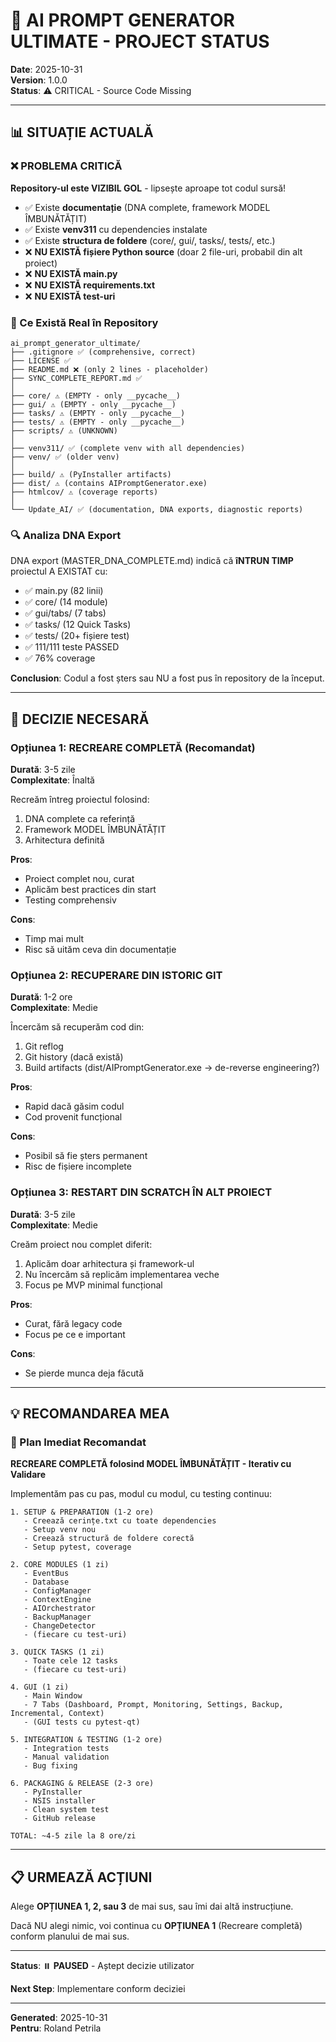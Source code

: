 # 🚨 AI PROMPT GENERATOR ULTIMATE - PROJECT STATUS

**Date**: 2025-10-31  
**Version**: 1.0.0  
**Status**: ⚠️ CRITICAL - Source Code Missing

---

## 📊 SITUAȚIE ACTUALĂ

### ❌ PROBLEMA CRITICĂ

**Repository-ul este VIZIBIL GOL** - lipsește aproape tot codul sursă!

- ✅ Existe **documentație** (DNA complete, framework MODEL ÎMBUNĂTĂȚIT)
- ✅ Existe **venv311** cu dependencies instalate  
- ✅ Existe **structura de foldere** (core/, gui/, tasks/, tests/, etc.)
- ❌ **NU EXISTĂ fișiere Python source** (doar 2 file-uri, probabil din alt proiect)
- ❌ **NU EXISTĂ main.py**
- ❌ **NU EXISTĂ requirements.txt**
- ❌ **NU EXISTĂ test-uri**

### 📁 Ce Există Real în Repository

```
ai_prompt_generator_ultimate/
├── .gitignore ✅ (comprehensive, correct)
├── LICENSE ✅
├── README.md ❌ (only 2 lines - placeholder)
├── SYNC_COMPLETE_REPORT.md ✅
│
├── core/ ⚠️ (EMPTY - only __pycache__)
├── gui/ ⚠️ (EMPTY - only __pycache__)  
├── tasks/ ⚠️ (EMPTY - only __pycache__)
├── tests/ ⚠️ (EMPTY - only __pycache__)
├── scripts/ ⚠️ (UNKNOWN)
│
├── venv311/ ✅ (complete venv with all dependencies)
├── venv/ ✅ (older venv)
│
├── build/ ⚠️ (PyInstaller artifacts)
├── dist/ ⚠️ (contains AIPromptGenerator.exe)
├── htmlcov/ ⚠️ (coverage reports)
│
└── Update_AI/ ✅ (documentation, DNA exports, diagnostic reports)
```

### 🔍 Analiza DNA Export

DNA export (MASTER_DNA_COMPLETE.md) indică că **îNTRUN TIMP** proiectul A EXISTAT cu:

- ✅ main.py (82 linii)
- ✅ core/ (14 module)
- ✅ gui/tabs/ (7 tabs)
- ✅ tasks/ (12 Quick Tasks)
- ✅ tests/ (20+ fișiere test)
- ✅ 111/111 teste PASSED
- ✅ 76% coverage

**Conclusion**: Codul a fost șters sau NU a fost pus în repository de la început.

---

## 🎯 DECIZIE NECESARĂ

### Opțiunea 1: RECREARE COMPLETĂ (Recomandat)
**Durată**: 3-5 zile  
**Complexitate**: Înaltă

Recreăm întreg proiectul folosind:
1. DNA complete ca referință
2. Framework MODEL ÎMBUNĂTĂȚIT
3. Arhitectura definită

**Pros**: 
- Proiect complet nou, curat
- Aplicăm best practices din start
- Testing comprehensiv

**Cons**: 
- Timp mai mult
- Risc să uităm ceva din documentație

### Opțiunea 2: RECUPERARE DIN ISTORIC GIT
**Durată**: 1-2 ore  
**Complexitate**: Medie

Încercăm să recuperăm cod din:
1. Git reflog
2. Git history (dacă există)
3. Build artifacts (dist/AIPromptGenerator.exe → de-reverse engineering?)

**Pros**: 
- Rapid dacă găsim codul
- Cod provenit funcțional

**Cons**: 
- Posibil să fie șters permanent
- Risc de fișiere incomplete

### Opțiunea 3: RESTART DIN SCRATCH ÎN ALT PROIECT
**Durată**: 3-5 zile  
**Complexitate**: Medie

Creăm proiect nou complet diferit:
1. Aplicăm doar arhitectura și framework-ul
2. Nu încercăm să replicăm implementarea veche
3. Focus pe MVP minimal funcțional

**Pros**: 
- Curat, fără legacy code
- Focus pe ce e important

**Cons**: 
- Se pierde munca deja făcută

---

## 💡 RECOMANDAREA MEA

### 🎯 Plan Imediat Recomandat

**RECREARE COMPLETĂ folosind MODEL ÎMBUNĂTĂȚIT - Iterativ cu Validare**

Implementăm pas cu pas, modul cu modul, cu testing continuu:

```
1. SETUP & PREPARATION (1-2 ore)
   - Creează cerințe.txt cu toate dependencies
   - Setup venv nou
   - Creează structură de foldere corectă
   - Setup pytest, coverage

2. CORE MODULES (1 zi)
   - EventBus
   - Database  
   - ConfigManager
   - ContextEngine
   - AIOrchestrator
   - BackupManager
   - ChangeDetector
   - (fiecare cu test-uri)

3. QUICK TASKS (1 zi)
   - Toate cele 12 tasks
   - (fiecare cu test-uri)

4. GUI (1 zi)
   - Main Window
   - 7 Tabs (Dashboard, Prompt, Monitoring, Settings, Backup, Incremental, Context)
   - (GUI tests cu pytest-qt)

5. INTEGRATION & TESTING (1-2 ore)
   - Integration tests
   - Manual validation
   - Bug fixing

6. PACKAGING & RELEASE (2-3 ore)
   - PyInstaller
   - NSIS installer
   - Clean system test
   - GitHub release

TOTAL: ~4-5 zile la 8 ore/zi
```

---

## 📋 URMEAZĂ ACȚIUNI

Alege **OPȚIUNEA 1, 2, sau 3** de mai sus, sau îmi dai altă instrucțiune.

Dacă NU alegi nimic, voi continua cu **OPȚIUNEA 1** (Recreare completă) conform planului de mai sus.

---

**Status**: ⏸️ **PAUSED** - Aștept decizie utilizator

**Next Step**: Implementare conform deciziei

---

**Generated**: 2025-10-31  
**Pentru**: Roland Petrila

